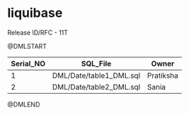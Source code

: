 # liquibase

Release ID/RFC - 11T 

@DMLSTART

| Serial_NO |  SQL_File | Owner |
| ------------- | ------------- | ------------- | 
| 1 | DML/Date/table1_DML.sql | Pratiksha |
| 2 | DML/Date/table2_DML.sql | Sania |


@DMLEND
